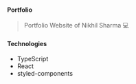#### Portfolio 

> Portfolio Website of Nikhil Sharma 💻

#### Technologies

- TypeScript
- React
- styled-components
